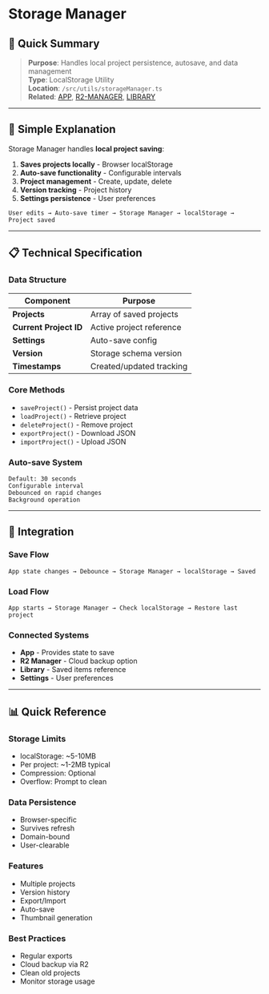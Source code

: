 # Storage Manager

## 🎯 Quick Summary
> **Purpose**: Handles local project persistence, autosave, and data management  
> **Type**: LocalStorage Utility  
> **Location**: `/src/utils/storageManager.ts`  
> **Related**: [APP](../../01-CORE/APP.md), [R2-MANAGER](./R2-MANAGER.md), [LIBRARY](../../01-CORE/LIBRARY.md)

---

## 🔄 Simple Explanation

Storage Manager handles **local project saving**:

1. **Saves projects locally** - Browser localStorage
2. **Auto-save functionality** - Configurable intervals
3. **Project management** - Create, update, delete
4. **Version tracking** - Project history
5. **Settings persistence** - User preferences

```
User edits → Auto-save timer → Storage Manager → localStorage → Project saved
```

---

## 📋 Technical Specification

### Data Structure

| Component | Purpose |
|-----------|---------|
| **Projects** | Array of saved projects |
| **Current Project ID** | Active project reference |
| **Settings** | Auto-save config |
| **Version** | Storage schema version |
| **Timestamps** | Created/updated tracking |

### Core Methods
- `saveProject()` - Persist project data
- `loadProject()` - Retrieve project
- `deleteProject()` - Remove project
- `exportProject()` - Download JSON
- `importProject()` - Upload JSON

### Auto-save System
```
Default: 30 seconds
Configurable interval
Debounced on rapid changes
Background operation
```

---

## 🔗 Integration

### Save Flow
```
App state changes → Debounce → Storage Manager → localStorage → Saved
```

### Load Flow
```
App starts → Storage Manager → Check localStorage → Restore last project
```

### Connected Systems
- **App** - Provides state to save
- **R2 Manager** - Cloud backup option
- **Library** - Saved items reference
- **Settings** - User preferences

---

## 📊 Quick Reference

### Storage Limits
- localStorage: ~5-10MB
- Per project: ~1-2MB typical
- Compression: Optional
- Overflow: Prompt to clean

### Data Persistence
- Browser-specific
- Survives refresh
- Domain-bound
- User-clearable

### Features
- Multiple projects
- Version history
- Export/Import
- Auto-save
- Thumbnail generation

### Best Practices
- Regular exports
- Cloud backup via R2
- Clean old projects
- Monitor storage usage